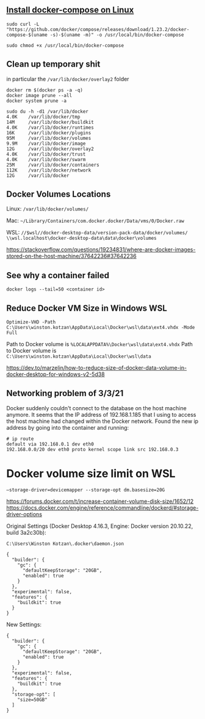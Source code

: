 ## [Install docker-compose on Linux](https://docs.docker.com/compose/install/)

```
sudo curl -L "https://github.com/docker/compose/releases/download/1.23.2/docker-compose-$(uname -s)-$(uname -m)" -o /usr/local/bin/docker-compose

sudo chmod +x /usr/local/bin/docker-compose
```

## Clean up temporary shit
in particular the `/var/lib/docker/overlay2` folder

```
docker rm $(docker ps -a -q)
docker image prune --all
docker system prune -a

sudo du -h -d1 /var/lib/docker
4.0K    /var/lib/docker/tmp
14M     /var/lib/docker/buildkit
4.0K    /var/lib/docker/runtimes
16K     /var/lib/docker/plugins
95M     /var/lib/docker/volumes
9.9M    /var/lib/docker/image
12G     /var/lib/docker/overlay2
4.0K    /var/lib/docker/trust
4.0K    /var/lib/docker/swarm
25M     /var/lib/docker/containers
112K    /var/lib/docker/network
12G     /var/lib/docker
```


## Docker Volumes Locations

Linux:
```/var/lib/docker/volumes/```

Mac:
```~/Library/Containers/com.docker.docker/Data/vms/0/Docker.raw```

WSL:
```//$wsl//docker-desktop-data/version-pack-data/docker/volumes/```
```\\wsl.localhost\docker-desktop-data\data\docker\volumes```

https://stackoverflow.com/questions/19234831/where-are-docker-images-stored-on-the-host-machine/37642236#37642236


## See why a container failed                    

```docker logs --tail=50 <container id>```


## Reduce Docker VM Size in Windows WSL

`Optimize-VHD -Path C:\Users\winston.kotzan\AppData\Local\Docker\wsl\data\ext4.vhdx -Mode Full`


Path to Docker volume is `%LOCALAPPDATA%\Docker\wsl\data\ext4.vhdx`
Path to Docker volume is `C:\Users\winston.kotzan\AppData\Local\Docker\wsl\data`


https://dev.to/marzelin/how-to-reduce-size-of-docker-data-volume-in-docker-desktop-for-windows-v2-5d38


## Networking problem of 3/3/21

Docker suddenly couldn't connect to the database on the host machine anymore. It seems that the IP address 
of 192.168.1.185 that I using to access the host machine had changed within the Docker network. Found the new ip address
by going into the container and running:
```
# ip route
default via 192.168.0.1 dev eth0
192.168.0.0/20 dev eth0 proto kernel scope link src 192.168.0.3
```

# Docker volume size limit on WSL

`–storage-driver=devicemapper --storage-opt dm.basesize=20G`

https://forums.docker.com/t/increase-container-volume-disk-size/1652/12
https://docs.docker.com/engine/reference/commandline/dockerd/#storage-driver-options


Original Settings (Docker Desktop 4.16.3, Engine: Docker version 20.10.22, build 3a2c30b):

`C:\Users\Winston Kotzan\.docker\daemon.json`


```
{
  "builder": {
    "gc": {
      "defaultKeepStorage": "20GB",
      "enabled": true
    }
  },
  "experimental": false,
  "features": {
    "buildkit": true
  }
}
```

New Settings:
```
{
  "builder": {
    "gc": {
      "defaultKeepStorage": "20GB",
      "enabled": true
    }
  },
  "experimental": false,
  "features": {
    "buildkit": true
  },
  "storage-opt": [
    "size=50GB"
  ]
}
```